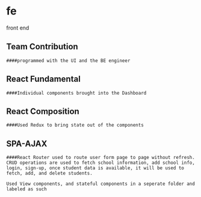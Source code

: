 # fe
front end


## Team Contribution
    ####programmed with the UI and the BE engineer

## React Fundamental
    ####Individual components brought into the Dashboard

## React Composition
    ####Used Redux to bring state out of the components

## SPA-AJAX
    ####React Router used to route user form page to page without refresh. CRUD operations are used to fetch school information, add school info, login, sign-up, once student data is available, it will be used to fetch, add, and delete students.

    Used View components, and stateful components in a seperate folder and labeled as such
